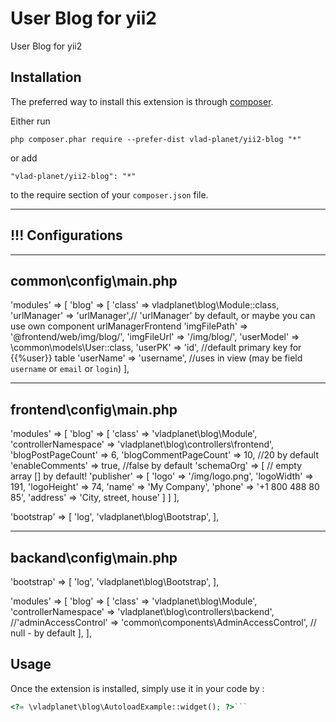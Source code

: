 User Blog for yii2
==================
User Blog for yii2

Installation
------------

The preferred way to install this extension is through [composer](http://getcomposer.org/download/).

Either run

```
php composer.phar require --prefer-dist vlad-planet/yii2-blog "*"
```

or add

```
"vlad-planet/yii2-blog": "*"
```

to the require section of your `composer.json` file.

____________________________________
!!! Configurations
------------------------------------
____________________________________
common\config\main.php
------------------------------------
'modules' => [
        'blog' => [
						'class' => vladplanet\blog\Module::class,
            'urlManager' => 'urlManager',// 'urlManager' by default, or maybe you can use own component urlManagerFrontend
            'imgFilePath' => '@frontend/web/img/blog/',
            'imgFileUrl' => '/img/blog/',
            'userModel' => \common\models\User::class,
            'userPK' => 'id', //default primary key for {{%user}} table
            'userName' => 'username', //uses in view (may be field `username` or `email` or `login`)
		],
____________________________________
frontend\config\main.php
------------------------------------
'modules' => [
        'blog' => [
		  	'class' => 'vladplanet\blog\Module',
			  'controllerNamespace' => 'vladplanet\blog\controllers\frontend',
            'blogPostPageCount' => 6,
            'blogCommentPageCount' => 10, //20 by default
            'enableComments' => true, //false by default
            'schemaOrg' => [ // empty array [] by default! 
                'publisher' => [
                    'logo' => '/img/logo.png',
                    'logoWidth' => 191,
                    'logoHeight' => 74,
                    'name' => 'My Company',
                    'phone' => '+1 800 488 80 85',
                    'address' => 'City, street, house'
                ]
            ]
        ],

   'bootstrap' => [
		'log',
		'vladplanet\blog\Bootstrap',
		],
		
____________________________________
backand\config\main.php
------------------------------------
'bootstrap' => [
		'log',
		  'vladplanet\blog\Bootstrap',
		],
		
'modules' => [
        'blog' => [
			 			'class' => 'vladplanet\blog\Module',
            'controllerNamespace' => 'vladplanet\blog\controllers\backend',
            //'adminAccessControl' => 'common\components\AdminAccessControl', // null - by default 
	   		],
    ],


Usage
-----

Once the extension is installed, simply use it in your code by  :

```php
<?= \vladplanet\blog\AutoloadExample::widget(); ?>```
